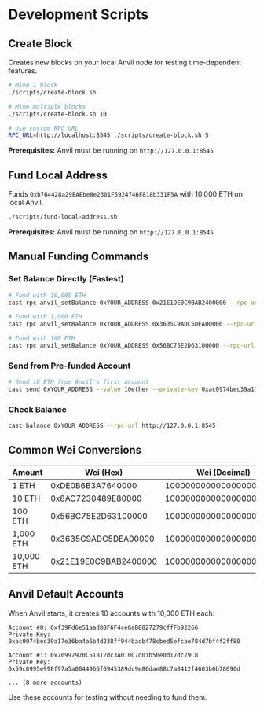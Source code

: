# Development Scripts

## Create Block

Creates new blocks on your local Anvil node for testing time-dependent features.

```bash
# Mine 1 block
./scripts/create-block.sh

# Mine multiple blocks
./scripts/create-block.sh 10

# Use custom RPC URL
RPC_URL=http://localhost:8545 ./scripts/create-block.sh 5
```

**Prerequisites:** Anvil must be running on `http://127.0.0.1:8545`

## Fund Local Address

Funds `0xb764428a29EAEbe8e2301F5924746F818b331F5A` with 10,000 ETH on local Anvil.

```bash
./scripts/fund-local-address.sh
```

**Prerequisites:** Anvil must be running on `http://127.0.0.1:8545`

## Manual Funding Commands

### Set Balance Directly (Fastest)

```bash
# Fund with 10,000 ETH
cast rpc anvil_setBalance 0xYOUR_ADDRESS 0x21E19E0C9BAB2400000 --rpc-url http://127.0.0.1:8545

# Fund with 1,000 ETH
cast rpc anvil_setBalance 0xYOUR_ADDRESS 0x3635C9ADC5DEA00000 --rpc-url http://127.0.0.1:8545

# Fund with 100 ETH
cast rpc anvil_setBalance 0xYOUR_ADDRESS 0x56BC75E2D63100000 --rpc-url http://127.0.0.1:8545
```

### Send from Pre-funded Account

```bash
# Send 10 ETH from Anvil's first account
cast send 0xYOUR_ADDRESS --value 10ether --private-key 0xac0974bec39a17e36ba4a6b4d238ff944bacb478cbed5efcae784d7bf4f2ff80 --rpc-url http://127.0.0.1:8545
```

### Check Balance

```bash
cast balance 0xYOUR_ADDRESS --rpc-url http://127.0.0.1:8545
```

## Common Wei Conversions

| Amount | Wei (Hex) | Wei (Decimal) |
|--------|-----------|---------------|
| 1 ETH | 0xDE0B6B3A7640000 | 1000000000000000000 |
| 10 ETH | 0x8AC7230489E80000 | 10000000000000000000 |
| 100 ETH | 0x56BC75E2D63100000 | 100000000000000000000 |
| 1,000 ETH | 0x3635C9ADC5DEA00000 | 1000000000000000000000 |
| 10,000 ETH | 0x21E19E0C9BAB2400000 | 10000000000000000000000 |

## Anvil Default Accounts

When Anvil starts, it creates 10 accounts with 10,000 ETH each:

```
Account #0: 0xf39Fd6e51aad88F6F4ce6aB8827279cffFb92266
Private Key: 0xac0974bec39a17e36ba4a6b4d238ff944bacb478cbed5efcae784d7bf4f2ff80

Account #1: 0x70997970C51812dc3A010C7d01b50e0d17dc79C8
Private Key: 0x59c6995e998f97a5a0044966f0945389dc9e86dae88c7a8412f4603b6b78690d

... (8 more accounts)
```

Use these accounts for testing without needing to fund them.
